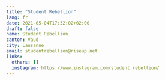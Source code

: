 ```yaml
---
title: "Student Rebellion"
lang: fr
date: 2021-05-04T17:32:02+02:00
draft: false
name: Student Rebellion
canton: Vaud
city: Lausanne
email: studentrebellion@riseup.net
links:
  others: []
  instagram: https://www.instagram.com/student.rebellion/ 
---
```


